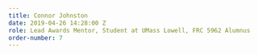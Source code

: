 ```yaml
---
title: Connor Johnston
date: 2019-04-26 14:28:00 Z
role: Lead Awards Mentor, Student at UMass Lowell, FRC 5962 Alumnus
order-number: 7
---
```


